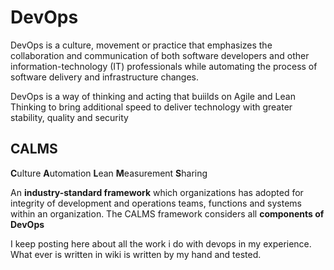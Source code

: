 # DevOps
DevOps is a culture, movement or practice that emphasizes the collaboration and communication of both software developers and other information-technology (IT) professionals while automating the process of software delivery and infrastructure changes.

DevOps is a way of thinking and acting that buiilds on Agile and Lean Thinking to bring additional speed to deliver technology with greater stability, quality and security


## CALMS

**C**ulture **A**utomation **L**ean **M**easurement **S**haring

An **industry-standard framework** which organizations has adopted for integrity of development and operations teams, functions and systems within an organization. The CALMS framework considers all **components of DevOps**


I keep posting here about all the work i do with devops in my experience. What ever is written in wiki is written by my hand and tested.
